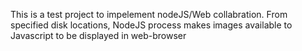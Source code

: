 This is a test project to impelement nodeJS/Web collabration.
From specified disk locations, NodeJS process makes images available to Javascript to be displayed in web-browser
